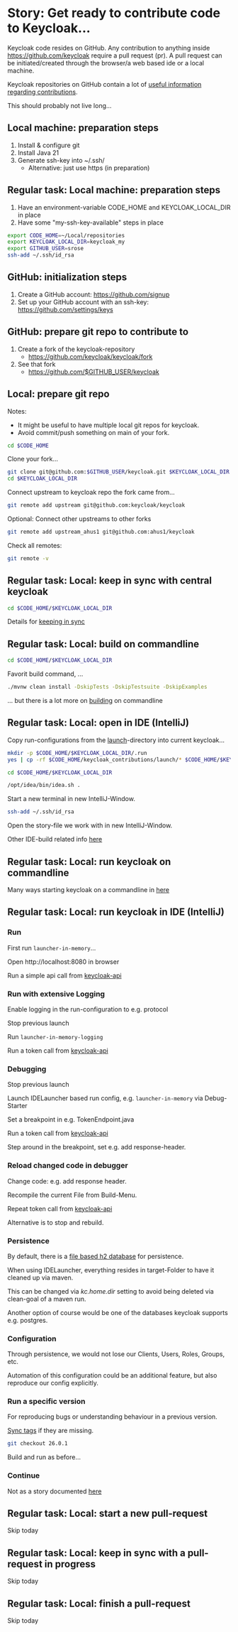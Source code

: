 # Story: Get ready to contribute code to Keycloak...
Keycloak code resides on GitHub.
Any contribution to anything inside https://github.com/keycloak require a pull request (pr). 
A pull request can be initiated/created through the browser/a web based ide or a local machine.

Keycloak repositories on GitHub contain a lot of [useful information regarding contributions](../howto-pointers.md).

This should probably not live long...

## Local machine: preparation steps
1. Install & configure git 
2. Install Java 21
4. Generate ssh-key into ~/.ssh/
   - Alternative: just use https (in preparation)

## Regular task: Local machine: preparation steps
1. Have an environment-variable CODE_HOME and KEYCLOAK_LOCAL_DIR in place
2. Have some "my-ssh-key-available" steps in place

```bash
export CODE_HOME=~/Local/repositories
export KEYCLOAK_LOCAL_DIR=keycloak_my
export GITHUB_USER=srose
ssh-add ~/.ssh/id_rsa
```

## GitHub: initialization steps
1. Create a GitHub account: https://github.com/signup
2. Set up your GitHub account with an ssh-key: https://github.com/settings/keys

## GitHub: prepare git repo to contribute to
1. Create a fork of the keycloak-repository
   - https://github.com/keycloak/keycloak/fork
2. See that fork
   - https://github.com/$GITHUB_USER/keycloak

## Local: prepare git repo
Notes: 
- It might be useful to have multiple local git repos for keycloak.
- Avoid commit/push something on main of your fork.

```bash
cd $CODE_HOME
```

Clone your fork...
```bash
git clone git@github.com:$GITHUB_USER/keycloak.git $KEYCLOAK_LOCAL_DIR
cd $KEYCLOAK_LOCAL_DIR
```

Connect upstream to keycloak repo the fork came from...
```bash
git remote add upstream git@github.com:keycloak/keycloak
```

Optional: Connect other upstreams to other forks
```bash
git remote add upstream_ahus1 git@github.com:ahus1/keycloak
```

Check all remotes:
```bash
git remote -v
```

## Regular task: Local: keep in sync with central keycloak
```bash
cd $CODE_HOME/$KEYCLOAK_LOCAL_DIR
```

Details for [keeping in sync](../howto-00-regular-sync.md)

## Regular task: Local: build on commandline
```bash
cd $CODE_HOME/$KEYCLOAK_LOCAL_DIR
```

Favorit build command, ...
```bash
./mvnw clean install -DskipTests -DskipTestsuite -DskipExamples
```

... but there is a lot more on [building](../howto-01-build.md#commandline) on commandline

## Regular task: Local: open in IDE (IntelliJ)

Copy run-configurations from the [launch](./launch/)-directory into current keycloak...

```bash
mkdir -p $CODE_HOME/$KEYCLOAK_LOCAL_DIR/.run
yes | cp -rf $CODE_HOME/keycloak_contributions/launch/* $CODE_HOME/$KEYCLOAK_LOCAL_DIR/.run/
```
```bash
cd $CODE_HOME/$KEYCLOAK_LOCAL_DIR
```

```bash
/opt/idea/bin/idea.sh .
```

Start a new terminal in new IntelliJ-Window.

```bash
ssh-add ~/.ssh/id_rsa
```

Open the story-file we work with in new IntelliJ-Window.

Other IDE-build related info [here](../howto-01-build.md#ide-intellij)

## Regular task: Local: run keycloak on commandline

Many ways starting keycloak on a commandline in [here](../howto-02-run.md#commandline)

## Regular task: Local: run keycloak in IDE (IntelliJ)

### Run

First run `launcher-in-memory`...

Open http://localhost:8080 in browser

Run a simple api call from [keycloak-api](../api/keycloak-discovery.http)

### Run with extensive Logging

Enable logging in the run-configuration to e.g. protocol

Stop previous launch

Run `launcher-in-memory-logging`

Run a token call from [keycloak-api](../api/keycloak-client-credentials-grant.http)

### Debugging

Stop previous launch

Launch IDELauncher based run config, e.g. `launcher-in-memory` via Debug-Starter

Set a breakpoint in e.g. TokenEndpoint.java

Run a token call from [keycloak-api](../api/keycloak-client-credentials-grant.http)

Step around in the breakpoint, set e.g. add response-header.

### Reload changed code in debugger

Change code: e.g. add response header.

Recompile the current File from Build-Menu.

Repeat token call from [keycloak-api](../api/keycloak-client-credentials-grant.http)

Alternative is to stop and rebuild.

### Persistence

By default, there is a [file based h2 database](https://www.keycloak.org/server/all-config#category-database) for persistence.

When using IDELauncher, everything resides in target-Folder to have it cleaned up via maven.

This can be changed via *kc.home.dir* setting to avoid being deleted via clean-goal of a maven run.

Another option of course would be one of the databases keycloak supports e.g. postgres.

### Configuration

Through persistence, we would not lose our Clients, Users, Roles, Groups, etc.

Automation of this configuration could be an additional feature, but also reproduce our config explicitly.

### Run a specific version
For reproducing bugs or understanding behaviour in a previous version.

[Sync tags](../howto-00-regular-sync.md#sync-tags-for-keycloak-releases) if they are missing.

```bash
git checkout 26.0.1
```

Build and run as before...

### Continue
Not as a story documented [here](../howto-02-run.md#ide-intellij)

## Regular task: Local: start a new pull-request
Skip today

## Regular task: Local: keep in sync with a pull-request in progress
Skip today

## Regular task: Local: finish a pull-request
Skip today
